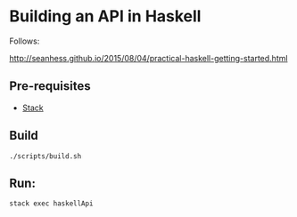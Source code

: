 # Building an API in Haskell

Follows:

http://seanhess.github.io/2015/08/04/practical-haskell-getting-started.html

## Pre-requisites

* [Stack](http://docs.haskellstack.org/en/stable/README/)

## Build

`./scripts/build.sh`

## Run: 

`stack exec haskellApi`